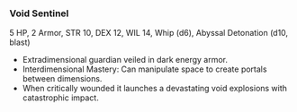 ### Void Sentinel

5 HP, 2 Armor, STR 10, DEX 12, WIL 14, Whip (d6), Abyssal Detonation (d10, blast)

- Extradimensional guardian veiled in dark energy armor.
- Interdimensional Mastery: Can manipulate space to create portals between dimensions.
- When critically wounded it launches a devastating void explosions with catastrophic impact.

